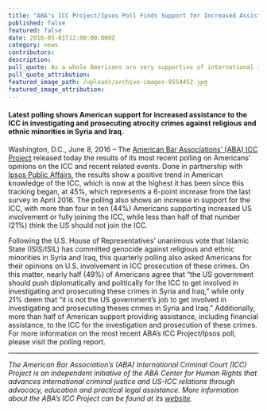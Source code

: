 ```yaml
---
title: "ABA's ICC Project/Ipsos Poll Finds Support for Increased Assistance to the ICC"
published: false
featured: false
date: 2016-05-01T12:00:00.000Z
category: news
contributors:
description:
pull_quote: As a whole Americans are very supportive of international institutions that have a direct impact on human rights and provide justice for those who commit mass atrocities.
pull_quote_attribution:
featured_image_path: /uploads/archive-images-8554452.jpg
featured_image_attribution:
---
```



#### Latest polling shows American support for increased assistance to the ICC in investigating and prosecuting atrocity crimes against religious and ethnic minorities in Syria and Iraq.

Washington, D.C., June 8, 2016 – The [American Bar Associations’ (ABA) ICC Project](http://www.aba-icc.org/) released today the results of its most recent polling on Americans’ opinions on the ICC and recent related events. Done in partnership with [Ipsos Public Affairs](http://www.ipsos-na.com/research/public-affairs/), the results show a positive trend in American knowledge of the ICC, which is now at the highest it has been since this tracking began, at 45%, which represents a 6-point increase from the last survey in April 2016. The polling also shows an increase in support for the ICC, with more than four in ten (44%) Americans supporting increased US involvement or fully joining the ICC, while less than half of that number (21%) think the US should not join the ICC.

Following the U.S. House of Representatives’ unanimous vote that Islamic State (ISIS/ISIL) has committed genocide against religious and ethnic minorities in Syria and Iraq, this quarterly polling also asked Americans for their opinions on U.S. involvement in ICC prosecution of these crimes. On this matter, nearly half (49%) of Americans agree that “the US government should push diplomatically and politically for the ICC to get involved in investigating and prosecuting these crimes in Syria and Iraq,” while only 21% deem that “it is not the US government’s job to get involved in investigating and prosecuting theses crimes in Syria and Iraq.” Additionally, more than half of American support providing assistance, including financial assistance, to the ICC for the investigation and prosecution of these crimes. For more information on the most recent ABA’s ICC Project/Ipsos poll, please visit the polling report.

<div align="center"><hr align="center" size="2" width="100%" /></div>

*The American Bar Association’s (ABA) International Criminal Court (ICC) Project is an independent initiative of the ABA Center for Human Rights that advances international criminal justice and US-ICC relations through advocacy, education and practical legal assistance. More information about the ABA’s ICC Project can be found at its [website](http://www.aba-icc.org/).*